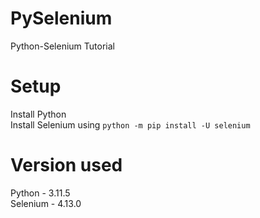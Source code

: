 # PySelenium
 Python-Selenium Tutorial

# Setup
Install Python\
Install Selenium using `python -m pip install -U selenium`

# Version used
Python - 3.11.5\
Selenium - 4.13.0